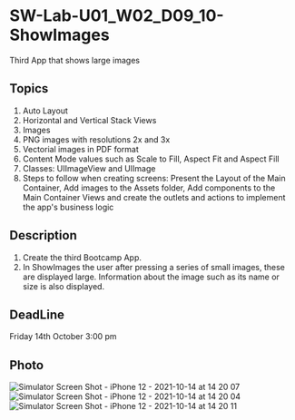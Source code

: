# SW-Lab-U01_W02_D09_10-ShowImages
Third App that shows large images 

## Topics
1. Auto Layout
2. Horizontal and Vertical Stack Views
3. Images 
4. PNG images with resolutions 2x and 3x
5. Vectorial images in PDF format
6. Content Mode values such as Scale to Fill, Aspect Fit and Aspect Fill
7. Classes: UIImageView and UIImage
8. Steps to follow when creating screens: Present the Layout of the Main Container, Add images to the Assets folder, Add components to the Main Container Views and create the outlets and actions to implement the app's business logic

## Description
1. Create the third Bootcamp App. 
2. In ShowImages the user after pressing a series of small images, these are displayed large. Information about the image such as its name or size is also displayed.

## DeadLine 
Friday 14th October 3:00 pm

## Photo
![Simulator Screen Shot - iPhone 12 - 2021-10-14 at 14 20 07](https://user-images.githubusercontent.com/91871669/137309355-553e2d89-af86-42ca-b617-ba549e2d925d.png)
![Simulator Screen Shot - iPhone 12 - 2021-10-14 at 14 20 04](https://user-images.githubusercontent.com/91871669/137309368-2d8726ef-4c9e-49f3-818e-3c8fd87bb6b2.png)
![Simulator Screen Shot - iPhone 12 - 2021-10-14 at 14 20 11](https://user-images.githubusercontent.com/91871669/137309377-6ef524e9-179c-4ec0-84f4-47f487774354.png)
